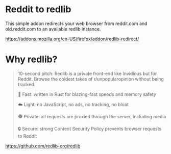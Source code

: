 # Reddit to redlib
This simple addon redirects your web browser from reddit.com and old.reddit.com to an available redlib instance. 

https://addons.mozilla.org/en-US/firefox/addon/redlib-redirect/

# Why redlib?

> 10-second pitch: Redlib is a private front-end like Invidious but for Reddit. Browse the coldest takes of r/unpopularopinion without being tracked.
> 
> 🚀 Fast: written in Rust for blazing-fast speeds and memory safety
>
> ☁️ Light: no JavaScript, no ads, no tracking, no bloat
>
> 🕵 Private: all requests are proxied through the server, including media
>
> 🔒 Secure: strong Content Security Policy prevents browser requests to Reddit

https://github.com/redlib-org/redlib
